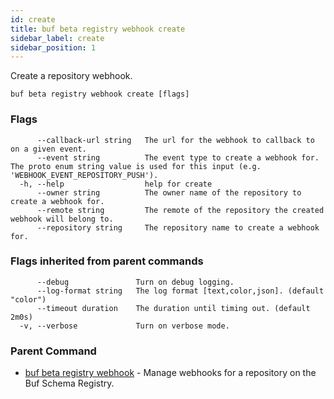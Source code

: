 ```yaml
---
id: create
title: buf beta registry webhook create
sidebar_label: create
sidebar_position: 1
---
```

Create a repository webhook.

```
buf beta registry webhook create [flags]
```

### Flags

```
      --callback-url string   The url for the webhook to callback to on a given event.
      --event string          The event type to create a webhook for. The proto enum string value is used for this input (e.g. 'WEBHOOK_EVENT_REPOSITORY_PUSH').
  -h, --help                  help for create
      --owner string          The owner name of the repository to create a webhook for.
      --remote string         The remote of the repository the created webhook will belong to.
      --repository string     The repository name to create a webhook for.
```

### Flags inherited from parent commands

```
      --debug               Turn on debug logging.
      --log-format string   The log format [text,color,json]. (default "color")
      --timeout duration    The duration until timing out. (default 2m0s)
  -v, --verbose             Turn on verbose mode.
```

### Parent Command

* [buf beta registry webhook](index)	 - Manage webhooks for a repository on the Buf Schema Registry.
